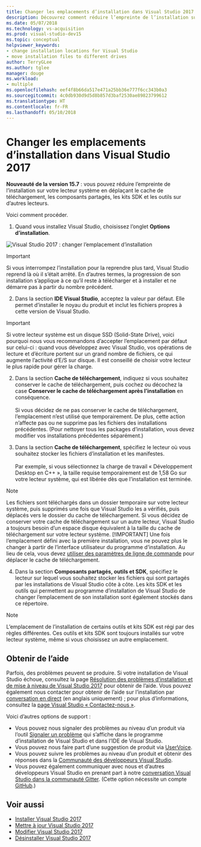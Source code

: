 ```yaml
---
title: Changer les emplacements d’installation dans Visual Studio 2017
description: Découvrez comment réduire l’empreinte de l’installation sur votre lecteur système en changeant l’emplacement du cache de téléchargement, des composants partagés, des kits SDK et des outils sur d’autres lecteurs.
ms.date: 05/07/2018
ms.technology: vs-acquisition
ms.prod: visual-studio-dev15
ms.topic: conceptual
helpviewer_keywords:
- change installation locations for Visual Studio
- move installation files to different drives
author: TerryGLee
ms.author: tglee
manager: douge
ms.workload:
- multiple
ms.openlocfilehash: eef4f8b66da517e471a25bb36e777f6cc343b0a3
ms.sourcegitcommit: 4c0db930d9d5d8b857d3baf2530ae89823799612
ms.translationtype: HT
ms.contentlocale: fr-FR
ms.lasthandoff: 05/10/2018
---
```

# <a name="change-the-installation-locations-in-visual-studio-2017"></a>Changer les emplacements d’installation dans Visual Studio 2017

**Nouveauté de la version 15.7** : vous pouvez réduire l’empreinte de l’installation sur votre lecteur système en déplaçant le cache de téléchargement, les composants partagés, les kits SDK et les outils sur d’autres lecteurs.

Voici comment procéder.

1. Quand vous installez Visual Studio, choisissez l’onglet **Options d’installation**.

  ![Visual Studio 2017 : changer l’emplacement d’installation](media/installation-options-by-location.png "Changer l’emplacement d’installation")

  > [!IMPORTANT]
  > Si vous interrompez l’installation pour la reprendre plus tard, Visual Studio reprend là où il s’était arrêté. En d’autres termes, la progression de son installation s’applique à ce qu’il reste à télécharger et à installer et ne démarre pas à partir du nombre précédent.

2. Dans la section **IDE Visual Studio**, acceptez la valeur par défaut. Elle permet d’installer le noyau du produit et inclut les fichiers propres à cette version de Visual Studio.

 > [!IMPORTANT]
 > Si votre lecteur système est un disque SSD (Solid-State Drive), voici pourquoi nous vous recommandons d’accepter l’emplacement par défaut sur celui-ci : quand vous développez avec Visual Studio, vos opérations de lecture et d’écriture portent sur un grand nombre de fichiers, ce qui augmente l’activité d’E/S sur disque.  Il est conseillé de choisir votre lecteur le plus rapide pour gérer la charge.

2. Dans la section **Cache de téléchargement**, indiquez si vous souhaitez conserver le cache de téléchargement, puis cochez ou décochez la case **Conserver le cache de téléchargement après l’installation** en conséquence. <br><br>Si vous décidez de ne pas conserver le cache de téléchargement, l’emplacement n’est utilisé que temporairement. De plus, cette action n’affecte pas ou ne supprime pas les fichiers des installations précédentes. (Pour nettoyer tous les packages d’installation, vous devez modifier vos installations précédentes séparément.)

3. Dans la section **Cache de téléchargement**, spécifiez le lecteur où vous souhaitez stocker les fichiers d’installation et les manifestes. <br><br>Par exemple, si vous sélectionnez la charge de travail « Développement Desktop en C++ », la taille requise temporairement est de 1,58 Go sur votre lecteur système, qui est libérée dès que l’installation est terminée.

 > [!NOTE]
 > Les fichiers sont téléchargés dans un dossier temporaire sur votre lecteur système, puis supprimés une fois que Visual Studio les a vérifiés, puis déplacés vers le dossier du cache de téléchargement. Si vous décidez de conserver votre cache de téléchargement sur un autre lecteur, Visual Studio a toujours besoin d’un espace disque équivalent à la taille du cache de téléchargement sur votre lecteur système.
 > [!IMPORTANT]
 > Une fois l’emplacement défini avec la première installation, vous ne pouvez plus le changer à partir de l’interface utilisateur du programme d’installation. Au lieu de cela, vous devez [utiliser des paramètres de ligne de commande](use-command-line-parameters-to-install-visual-studio.md) pour déplacer le cache de téléchargement.

4. Dans la section **Composants partagés, outils et SDK**, spécifiez le lecteur sur lequel vous souhaitez stocker les fichiers qui sont partagés par les installations de Visual Studio côte à côte. Les kits SDK et les outils qui permettent au programme d’installation de Visual Studio de changer l’emplacement de son installation sont également stockés dans ce répertoire.

 > [!NOTE]
 > L’emplacement de l’installation de certains outils et kits SDK est régi par des règles différentes. Ces outils et kits SDK sont toujours installés sur votre lecteur système, même si vous choisissez un autre emplacement.

## <a name="get-support"></a>Obtenir de l’aide

Parfois, des problèmes peuvent se produire. Si votre installation de Visual Studio échoue, consultez la page [Résolution des problèmes d’installation et de mise à niveau de Visual Studio 2017](troubleshooting-installation-issues.md) pour obtenir de l’aide. Vous pouvez également nous contacter pour obtenir de l’aide sur l’installation par [conversation en direct](https://www.visualstudio.com/vs/support/#talktous) (en anglais uniquement) ; pour plus d’informations, consultez la [page Visual Studio « Contactez-nous »](https://www.visualstudio.com/vs/support/#talktous).

Voici d’autres options de support :

* Vous pouvez nous signaler des problèmes au niveau d’un produit via l’outil [Signaler un problème](../ide/how-to-report-a-problem-with-visual-studio-2017.md) qui s’affiche dans le programme d’installation de Visual Studio et dans l’IDE de Visual Studio.
* Vous pouvez nous faire part d’une suggestion de produit via [UserVoice](https://visualstudio.uservoice.com/forums/121579).
* Vous pouvez suivre les problèmes au niveau d’un produit et obtenir des réponses dans la [Communauté des développeurs Visual Studio](https://developercommunity.visualstudio.com/).
* Vous pouvez également communiquer avec nous et d’autres développeurs Visual Studio en prenant part à notre [conversation Visual Studio dans la communauté Gitter](https://gitter.im/Microsoft/VisualStudio). (Cette option nécessite un compte [GitHub](https://github.com/).)

## <a name="see-also"></a>Voir aussi

* [Installer Visual Studio 2017](install-visual-studio.md)
* [Mettre à jour Visual Studio 2017](update-visual-studio.md)
* [Modifier Visual Studio 2017](update-visual-studio.md)
* [Désinstaller Visual Studio 2017](uninstall-visual-studio.md)
